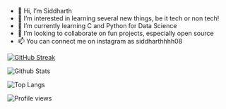 - 👋 Hi, I’m Siddharth
- 👀 I’m interested in learning several new things, be it tech or non tech!
- 🌱 I’m currently learning C and Python for Data Science
- 💞️ I’m looking to collaborate on fun projects, especially open source
- 📫 You can connect me on instagram as siddharthhhh08


[![GitHub Streak](https://github-readme-streak-stats.herokuapp.com?user=why-sid&theme=nightowl&date_format=M%20j%5B%2C%20Y%5D)](https://git.io/streak-stats)

![Github Stats](https://github-readme-stats-sigma-five.vercel.app/api?username=why-sid&count_private=true&show_icons=true&include_all_commits=true&env_var)


![Top Langs](https://github-readme-stats-sigma-five.vercel.app/api/top-langs/?username=why-sid&hide=TeX&layout=compact)


![Profile views](https://gpvc.arturio.dev/why-sid)

<!---
why-sid/why-sid is a ✨ special ✨ repository because its `README.md` (this file) appears on your GitHub profile.
You can click the Preview link to take a look at your changes.
--->
